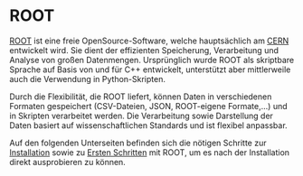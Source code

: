 # ROOT

[ROOT](https://root.cern) ist eine freie OpenSource-Software, welche hauptsächlich am [CERN](https://home.cern) entwickelt wird.
Sie dient der effizienten Speicherung, Verarbeitung und Analyse von großen Datenmengen.
Ursprünglich wurde ROOT als skriptbare Sprache auf Basis von und für C++ entwickelt, unterstützt aber mittlerweile auch die Verwendung in Python-Skripten.

Durch die Flexibilität, die ROOT liefert, können Daten in verschiedenen Formaten gespeichert (CSV-Dateien, JSON, ROOT-eigene Formate,...) und in Skripten verarbeitet werden.
Die Verarbeitung sowie Darstellung der Daten basiert auf wissenschaftlichen Standards und ist flexibel anpassbar.

Auf den folgenden Unterseiten befinden sich die nötigen Schritte zur [Installation](./03_03_01_ROOT_Installation.md) sowie zu [Ersten Schritten](./04_04_02_ROOT_Erste_Schritte.md) mit ROOT, um es nach der Installation direkt ausprobieren zu können.

